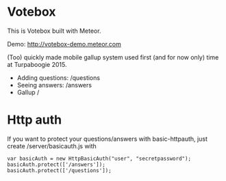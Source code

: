 Votebox
============

This is Votebox built with Meteor.

Demo: http://votebox-demo.meteor.com

(Too) quickly made mobile gallup system used first (and for now only) time at Turpaboogie 2015.

* Adding questions: /questions
* Seeing answers: /answers
* Gallup /


Http auth
=========

If you want to protect your questions/answers with basic-httpauth, just create /server/basicauth.js with 
```
var basicAuth = new HttpBasicAuth("user", "secretpassword");
basicAuth.protect(['/answers']);
basicAuth.protect(['/questions']);

```

